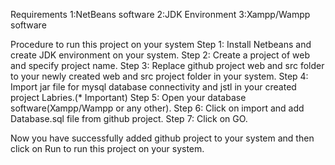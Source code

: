 Requirements 1:NetBeans software 2:JDK Environment 3:Xampp/Wampp software 

Procedure to run this project on your system Step 1: Install Netbeans and create JDK environment on your system. Step 2: Create a project of web and specify project name. Step 3: Replace github project web and src folder to your newly created web and src project folder in your system. Step 4: Import jar file for mysql database connectivity and jstl in your created project Labries.(* Important) Step 5: Open your database software(Xampp/Wampp or any other). Step 6: Click on import and add Database.sql file from github project. Step 7: Click on GO.

Now you have successfully added github project to your system and then click on Run to run this project on your system.
